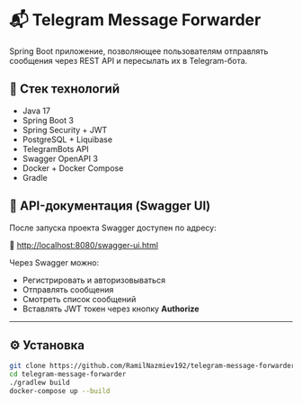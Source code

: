 # 📬 Telegram Message Forwarder

Spring Boot приложение, позволяющее пользователям отправлять сообщения через REST API и пересылать их в Telegram-бота.

## 🚀 Стек технологий

- Java 17
- Spring Boot 3
- Spring Security + JWT
- PostgreSQL + Liquibase
- TelegramBots API
- Swagger OpenAPI 3
- Docker + Docker Compose
- Gradle

## 📘 API-документация (Swagger UI)

После запуска проекта Swagger доступен по адресу:

🔗 [http://localhost:8080/swagger-ui.html](http://localhost:8080/swagger-ui.html)

Через Swagger можно:
- Регистрировать и авторизовываться
- Отправлять сообщения
- Смотреть список сообщений
- Вставлять JWT токен через кнопку **Authorize**

---

## ⚙️ Установка

```bash
git clone https://github.com/RamilNazmiev192/telegram-message-forwarder.git
cd telegram-message-forwarder
./gradlew build
docker-compose up --build

